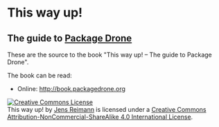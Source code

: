 # This way up!
## The guide to [Package Drone](http://packagedrone.org)

These are the source to the book "This way up! – The guide to Package Drone".

The book can be read:

* Online: http://book.packagedrone.org

<a rel="license" href="http://creativecommons.org/licenses/by-nc-sa/4.0/"><img alt="Creative Commons License" style="border-width:0" src="https://i.creativecommons.org/l/by-nc-sa/4.0/88x31.png" /></a><br /><span xmlns:dct="http://purl.org/dc/terms/" property="dct:title">This way up!</span> by <a xmlns:cc="http://creativecommons.org/ns#" href="http://dentrassi.de" property="cc:attributionName" rel="cc:attributionURL">Jens Reimann</a> is licensed under a <a rel="license" href="http://creativecommons.org/licenses/by-nc-sa/4.0/">Creative Commons Attribution-NonCommercial-ShareAlike 4.0 International License</a>.
